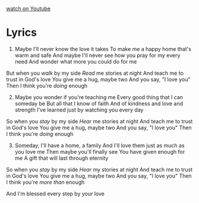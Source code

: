 [watch on Youtube](https://www.youtube.com/watch?v=P7EfJRrJueY)

# Lyrics

1. Maybe I'll never know the love it takes
To make me a happy home that's warm and safe
And maybe I'll never see how you pray for my every need
And wonder what more you could do for me

But when you *walk* by my side
*Read* me stories at night
And teach me to trust in God's love
You give me a hug, maybe two
And you say, "I love you"
Then I think you're *doing* enough

2. Maybe you wonder if you're teaching me
Every good thing that I can someday be
But all that I know of faith
And of kindness and love and strength
I've learned just by watching you every day

So when you *stay* by my side
*Hear* me stories at night
And teach me to trust in God's love
You give me a hug, maybe two
And you say, "I love you"
Then I think you're *doing* enough

3. Someday, I'll have a home, a family
And I'll love them just as much as you love me
Then maybe you'll finally see
You have given enough for me
A gift that will last through eternity

So when you *stay* by my side
*Hear* my stories at night
And teach me to trust in God's love
You give me a hug, maybe two
And you say, "I love you"
Then I think you're *more than* enough

And I'm blessed every step by your love


